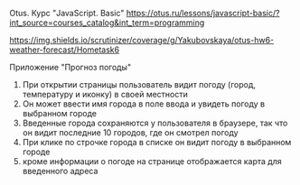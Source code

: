 Otus. Курс "JavaScript. Basic" https://otus.ru/lessons/javascript-basic/?int_source=courses_catalog&int_term=programming

https://img.shields.io/scrutinizer/coverage/g/Yakubovskaya/otus-hw6-weather-forecast/Hometask6

Приложение "Прогноз погоды"

1. При открытии страницы пользователь видит погоду (город, температуру и иконку) в своей местности
2. Он может ввести имя города в поле ввода и увидеть погоду в выбранном городе
3. Введенные города сохраняются у пользователя в браузере, так что он видит последние 10 городов, где он смотрел погоду
4. При клике по строчке города в списке он видит погоду в выбранном городе
5. кроме информации о погоде на странице отображается карта для введенного адреса
